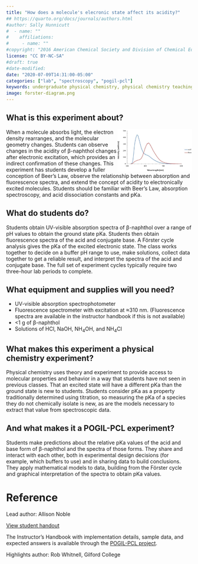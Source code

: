```yaml
---
title: "How does a molecule's elecronic state affect its acidity?"
## https://quarto.org/docs/journals/authors.html
#author: Sally Hunnicutt
#  - name: ""
#    affiliations: 
#     - name: ""
#copyright: "2016 American Chemical Society and Division of Chemical Education, Inc."
license: "CC BY-NC-SA"
#draft: true
#date-modified:
date: "2020-07-09T14:31:00-05:00"
categories: ["lab", "spectroscopy", "pogil-pcl"]
keywords: undergraduate physical chemistry, physical chemistry teaching, POGIL-PCL, physical chemistry laboratory, guided inquiry
image: forster-diagram.png
---
```



## What is this experiment about?

<img src="uv-vis.png" width="40%" align="right"/>
When a molecule absorbs light, the electron density rearranges, and the molecular geometry changes. Students can observe changes in the acidity of β-naphthol changes after electronic excitation, which provides an indirect confirmation of these changes. This experiment has students develop a fuller conception of Beer’s Law, observe the relationship between absorption and fluorescence spectra, and extend the concept of acidity to electronically excited molecules. Students should be familiar with Beer’s Law, absorption spectroscopy, and acid dissociation constants and pKa.


## What do students do?

Students obtain UV-visible absorption spectra of β-naphthol over a range of pH values to obtain the ground state pKa. Students then obtain fluorescence spectra of the acid and conjugate base. A Förster cycle analysis gives the pKa of the excited electronic state. The class works together to decide on a buffer pH range to use, make solutions, collect data together to get a reliable result, and interpret the spectra of the acid and conjugate base. The full set of experiment cycles typically require two three-hour lab periods to complete.


## What equipment and supplies will you need?

-   UV-visible absorption spectrophotometer
-   Fluorescence spectrometer with excitation at ≈310 nm. (Fluorescence spectra are available in the instructor handbook if this is not available)
-   <1 g of β-naphthol
-   Solutions of HCl, NaOH, NH<sub>4</sub>OH, and NH<sub>4</sub>Cl


## What makes this experiment a physical chemistry experiment?

Physical chemistry uses theory and experiment to provide access to molecular properties and behavior in a way that students have not seen in previous classes. That an excited state will have a different pKa than the ground state is new to students. Students consider pKa as a property traditionally determined using titration, so measuring the pKa of a species they do not chemically isolate is new, as are the models necessary to extract that value from spectroscopic data.


## And what makes it a POGIL-PCL experiment?

Students make predictions about the relative pKa values of the acid and base form of β-naphthol and the spectra of those forms. They share and interact with each other, both in experimental design decisions (for example, which buffers to use) and in sharing data to build conclusions. They apply mathematical models to data, building from the Förster cycle and graphical interpretation of the spectra to obtain pKa values.


# Reference

Lead author: Allison Noble

[View student handout](https://chemistry.coe.edu/piper/pclform.html?expt=pyreneExcimer)

The Instructor’s Handbook with implementation details, sample data, and expected answers is available through the [POGIL-PCL project](https://www.pogilpcl.org/get-connected). 

Highlights author: Rob Whitnell, Gilford College

